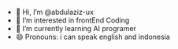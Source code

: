 - 👋 Hi, I’m @abdulaziz-ux
- 👀 I’m interested in frontEnd Coding
- 🌱 I’m currently learning AI programer
- 😄 Pronouns: i can speak english and indonesia

<!---
abdulaziz-ux/abdulaziz-ux is a ✨ special ✨ repository because its `README.md` (this file) appears on your GitHub profile.
You can click the Preview link to take a look at your changes.
--->
